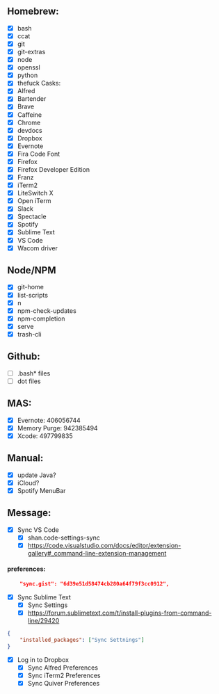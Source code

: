 ## Homebrew:

-   [x] bash
-   [x] ccat
-   [x] git
-   [x] git-extras
-   [x] node
-   [x] openssl
-   [x] python
-   [x] thefuck Casks:
-   [x] Alfred
-   [x] Bartender
-   [x] Brave
-   [x] Caffeine
-   [x] Chrome
-   [x] devdocs
-   [x] Dropbox
-   [x] Evernote
-   [x] Fira Code Font
-   [x] Firefox
-   [x] Firefox Developer Edition
-   [x] Franz
-   [x] iTerm2
-   [x] LiteSwitch X
-   [x] Open iTerm
-   [x] Slack
-   [x] Spectacle
-   [x] Spotify
-   [x] Sublime Text
-   [x] VS Code
-   [x] Wacom driver

## Node/NPM

-   [x] git-home
-   [x] list-scripts
-   [x] n
-   [x] npm-check-updates
-   [x] npm-completion
-   [x] serve
-   [x] trash-cli

## Github:

-   [ ] .bash\* files
-   [ ] dot files

## MAS:

-   [x] Evernote: 406056744
-   [x] Memory Purge: 942385494
-   [x] Xcode: 497799835

## Manual:

-   [x] update Java?
-   [x] iCloud?
-   [x] Spotify MenuBar

## Message:

-   [x] Sync VS Code
    -   [x] shan.code-settings-sync
    -   [x] https://code.visualstudio.com/docs/editor/extension-gallery#_command-line-extension-management

#### preferences:

```json
    "sync.gist": "6d39e51d58474cb280a64f79f3cc0912",
```

-   [x] Sync Sublime Text
    -   [x] Sync Settings
    -   [x] https://forum.sublimetext.com/t/install-plugins-from-command-line/29420

```json
{
    "installed_packages": ["Sync Settnings"]
}
```

-   [x] Log in to Dropbox
    -   [x] Sync Alfred Preferences
    -   [x] Sync iTerm2 Preferences
    -   [x] Sync Quiver Preferences
